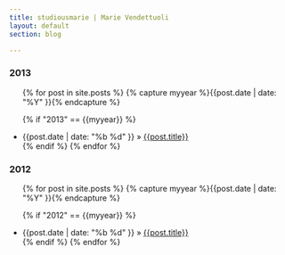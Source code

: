 ```yaml
---
title: studiousmarie | Marie Vendettuoli
layout: default
section: blog

---
```

<div id = "archive">
<h3>2013</h3>
<ul>
{% for post in site.posts %}
{% capture myyear %}{{post.date | date: "%Y" }}{% endcapture %}

{% if "2013" == {{myyear}} %}
<li>{{post.date | date: "%b %d" }} &raquo; 
	<a href = "http://mariev.net/studiousmarie{{post.url}}">{{post.title}}</a></li>
{% endif %}
{% endfor %}
</ul>
<h3>2012</h3>
<ul>
{% for post in site.posts %}
{% capture myyear %}{{post.date | date: "%Y" }}{% endcapture %}

{% if "2012" == {{myyear}} %}
<li>{{post.date | date: "%b %d" }} &raquo; 
	<a href = "http://mariev.net/studiousmarie{{post.url}}">{{post.title}}</a></li>
{% endif %}
{% endfor %}
</ul>
</div>
